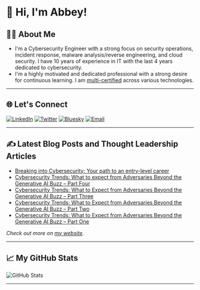 # 👋 Hi, I'm Abbey!

## 👨‍💻 About Me
- I'm a Cybersecurity Engineer with a strong focus on security operations, incident response, malware analysis/reverse engineering, and cloud security. I have 10 years of experience in IT with the last 4 years dedicated to cybersecurity.
- I'm a highly motivated and dedicated professional with a strong desire for continuous learning. I am [multi-certified](https://www.credly.com/users/abiodun-adegbola.ede39b92) across various technologies.

---

## 🌐 Let's Connect

[![LinkedIn](https://img.shields.io/badge/-LinkedIn-blue?style=flat&logo=linkedin&logoColor=white)](https://linkedin.com/in/abiodunadegbola/)
[![Twitter](https://img.shields.io/badge/-Twitter-1DA1F2?style=flat&logo=twitter&logoColor=white)](https://twitter.com/el_kol)
[![Bluesky](https://img.shields.io/badge/-Bluesky-0057FF?style=flat&logoColor=white)](https://bsky.app/profile/abbeyadegbola.com)
[![Email](https://img.shields.io/badge/-Email-D14836?style=flat&logo=gmail&logoColor=white)](mailto:bt.adegbola@gmail.com)

---

## ✍️ Latest Blog Posts and Thought Leadership Articles
- [Breaking into Cybersecurity: Your path to an entry-level career](https://tribuneonlineng.com/breaking-into-cybersecurity-your-path-to-an-entry-level-career/)
- [Cybersecurity Trends: What to expect from Adversaries Beyond the Generative AI Buzz – Part Four](https://systaltech.com/insights/cybersecurity-trends-what-to-expect-from-adversaries-beyond-the-generative-ai-buzz-part-four/) 
- [Cybersecurity Trends: What to Expect from Adversaries Beyond the Generative AI Buzz – Part Three](https://systaltech.com/insights/cybersecurity-trends-what-to-expect-from-adversaries-beyond-the-generative-ai-buzz-part-three/) 
- [Cybersecurity Trends: What to Expect from Adversaries Beyond the Generative AI Buzz – Part Two](https://systaltech.com/insights/cybersecurity-trends-what-to-expect-from-adversaries-beyond-the-generative-ai-buzz-part-two/)
- [Cybersecurity Trends: What to Expect from Adversaries Beyond the Generative AI Buzz – Part One](https://systaltech.com/insights/cybersecurity-trends-what-to-expect-from-adversaries-beyond-the-generative-ai-buzz/) 

*Check out more on [my website](https://abbeyadegbola.com/).*

---

## 📈 My GitHub Stats
![GitHub Stats](https://github-readme-stats.vercel.app/api?username=abbeyadegbola&show_icons=true&theme=radical)


---

